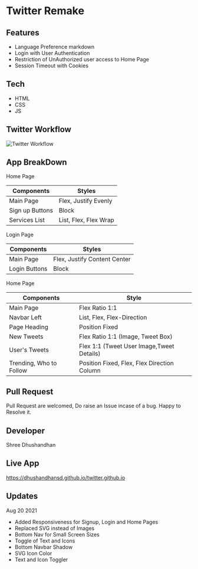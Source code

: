 # Twitter Remake

## Features

- Language Preference markdown
- Login with User Authentication
- Restriction of UnAuthorized user access to Home Page
- Session Timeout with Cookies

## Tech

- HTML
- CSS
- JS

## Twitter Workflow

![Twitter Workflow](https://dhushandhansd.github.io/twitter.github.io/twitter-flow.png)

## App BreakDown

Home Page

| Components      | Styles                |
| --------------- | --------------------- |
| Main Page       | Flex, Justify Evenly  |
| Sign up Buttons | Block                 |
| Services List   | List, Flex, Flex Wrap |

Login Page

| Components    | Styles                       |
| ------------- | ---------------------------- |
| Main Page     | Flex, Justify Content Center |
| Login Buttons | Block                        |

Home Page

| Components              | Style                                       |
| ----------------------- | ------------------------------------------- |
| Main Page               | Flex Ratio 1:1                              |
| Navbar Left             | List, Flex, Flex-Direction                  |
| Page Heading            | Position Fixed                              |
| New Tweets              | Flex Ratio 1:1 (Image, Tweet Box)           |
| User's Tweets           | Flex 1:1 (Tweet User Image,Tweet Details)   |
| Trending, Who to Follow | Position Fixed, Flex, Flex Direction Column |

## Pull Request

Pull Request are welcomed, Do raise an Issue incase of a bug.
Happy to Resolve it.

## Developer

Shree Dhushandhan

## Live App

https://dhushandhansd.github.io/twitter.github.io

## Updates

Aug 20 2021

 - Added Responsiveness for Signup, Login and Home Pages
 - Replaced SVG instead of Images
 - Bottom Nav for Small Screen Sizes
 - Toggle of Text and Icons
 - Bottom Navbar Shadow
 - SVG Icon Color
 - Text and Icon Toggler
